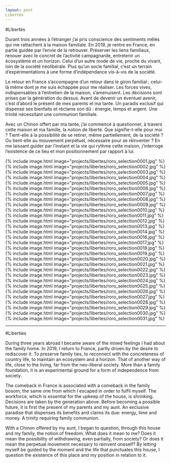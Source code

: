 ```yaml
---
layout: post
Libertés
---
```


#Libertés

Durant trois années à l’étranger j’ai pris conscience des sentiments mêlés qui me rattachent à la maison familiale. En 2019, je rentre en France, en partie guidée par l’envie de la retrouver. Préserver les liens familiaux, renouer avec le concret de l’activité campagnarde, entretenir un écosystème et un horizon. Celui d’un autre mode de vie, proche du vivant, loin de la société néolibérale. Plus qu’un socle familial, c’est un terrain d’expérimentations à une forme d’indépendance vis-à-vis de la société.

Le retour en France s’accompagne d’un retour dans le giron familial ; celui-là même dont je me suis échappée pour me réaliser. Les forces vives, indispensables à l’entretien de la maison, s’amenuisent. Les décisions sont prises par la génération du dessus. Avant de devenir un éventuel avenir, c’est d’abord le présent de mes parents et ma tante. Un paradis exclusif qui dispense ses bienfaits et réclame son dû : énergie, temps et argent. Une trinité nécessitant une communion familiale.

Avec un Chinon offert par ma tante, j’ai commencé à questionner, à travers cette maison et ma famille, la notion de liberté. Que signifie-t-elle pour moi ? Tient-elle à la possibilité de se retirer, même partiellement, de la société ? Ou tient-elle au mouvement perpétuel, nécessaire pour se réinventer ? En me laissant guider par l’instant et la vie qui rythme cette maison, j’interroge l’existence de ce lieu et mon positionnement par rapport à lui.



{% include image.html image="projects/libertes/roro_selection0001.jpg" %}
{% include image.html image="projects/libertes/roro_selection0002.jpg" %}
{% include image.html image="projects/libertes/roro_selection0003.jpg" %}
{% include image.html image="projects/libertes/roro_selection0004.jpg" %}
{% include image.html image="projects/libertes/roro_selection0005.jpg" %}
{% include image.html image="projects/libertes/roro_selection0006.jpg" %}
{% include image.html image="projects/libertes/roro_selection0007.jpg" %}
{% include image.html image="projects/libertes/roro_selection0008.jpg" %}
{% include image.html image="projects/libertes/roro_selection0009.jpg" %}
{% include image.html image="projects/libertes/roro_selection0010.jpg" %}
{% include image.html image="projects/libertes/roro_selection0011.jpg" %}
{% include image.html image="projects/libertes/roro_selection0012.jpg" %}
{% include image.html image="projects/libertes/roro_selection0013.jpg" %}
{% include image.html image="projects/libertes/roro_selection0014.jpg" %}
{% include image.html image="projects/libertes/roro_selection0016.jpg" %}
{% include image.html image="projects/libertes/roro_selection0017.jpg" %}
{% include image.html image="projects/libertes/roro_selection0018.jpg" %}
{% include image.html image="projects/libertes/roro_selection0019.jpg" %}
{% include image.html image="projects/libertes/roro_selection0020.jpg" %}
{% include image.html image="projects/libertes/roro_selection0021.jpg" %}
{% include image.html image="projects/libertes/roro_selection0022.jpg" %}
{% include image.html image="projects/libertes/roro_selection0023.jpg" %}
{% include image.html image="projects/libertes/roro_selection0024.jpg" %}
{% include image.html image="projects/libertes/roro_selection0025.jpg" %}
{% include image.html image="projects/libertes/roro_selection0026.jpg" %}
{% include image.html image="projects/libertes/roro_selection0027.jpg" %}
{% include image.html image="projects/libertes/roro_selection0028.jpg" %}
{% include image.html image="projects/libertes/roro_selection0029.jpg" %}
{% include image.html image="projects/libertes/roro_selection0030.jpg" %}
{% include image.html image="projects/libertes/roro_selection0031.jpg" %}

---

#Liberties

During three years abroad I became aware of the mixed feelings I had about the family home. In 2019, I return to France, partly driven by the desire to rediscover it. To preserve family ties, to reconnect with the concreteness of country life, to maintain an ecosystem and a horizon. That of another way of life, close to the living, far from the neo-liberal society. More than a family foundation, it is an experimental ground for a form of independence from society.

The comeback in France is associated with a comeback in the family bosom; the same one from which I escaped in order to fulfil myself. The workforce, which is essential for the upkeep of the house, is shrinking. Decisions are taken by the generation above. Before becoming a possible future, it is first the present of my parents and my aunt. An exclusive paradise that dispenses its benefits and claims its due: energy, time and money. A trinity requiring family communion.

With a Chinon offered by my aunt, I began to question, through this house and my family, the notion of freedom. What does it mean to me? Does it mean the possibility of withdrawing, even partially, from society? Or does it mean the perpetual movement necessary to reinvent oneself? By letting myself be guided by the moment and the life that punctuates this house, I question the existence of this place and my position in relation to it.

